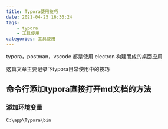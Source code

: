 ```yaml
---
title: Typora使用技巧
date: 2021-04-25 16:36:24
tags:
	- typora
	- 工具使用
categories: 工具使用
---
```








typora，postman，vscode 都是使用 electron 构建而成的桌面应用

这篇文章主要记录下typora日常使用中的技巧

## 命令行添加typora直接打开md文档的方法

### 添加环境变量

```
C:\app\Typora\bin
```

